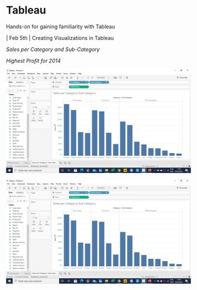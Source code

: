 # Tableau
Hands-on for gaining familiarity with Tableau

| Feb 5th | Creating Visualizations in Tableau

_Sales per Category and Sub-Category_ 

_Highest Profit for 2014_

![Tableau]( https://github.com/RosanaFSS/Tableau/blob/main/Intro%20to%20Data%20Visualization/Sales%20per%20Category%20and%20Sub-Category.jpg )

![Tableau]( https://github.com/RosanaFSS/Tableau/blob/main/Intro%20to%20Data%20Visualization/Highest%20Profit%20for%202014.jpg )
